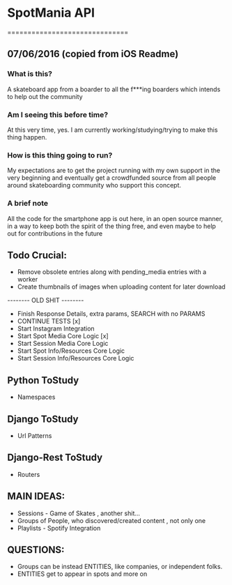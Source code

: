 # SpotMania API
==============================


## 07/06/2016 (copied from iOS Readme)

### What is this?
A skateboard app from a boarder to all the f***ing boarders which intends to help out the community

### Am I seeing this before time?
At this very time, yes. I am currently working/studying/trying to make this thing happen.

### How is this thing going to run?
My expectations are to get the project running with my own support in the very beginning and eventually get a crowdfunded source from all people around skateboarding community who support this concept.

### A brief note
All the code for the smartphone app is out here, in an open source manner, in a way to keep both the spirit of the thing free, and even maybe to help out for contributions in the future






## Todo Crucial:


* Remove obsolete entries along with pending_media entries with a worker
* Create thumbnails of images when uploading content for later download

-------- OLD SHIT --------
* Finish Response Details, extra params, SEARCH with no PARAMS
* CONTINUE TESTS [x]
* Start Instagram Integration
* Start Spot Media Core Logic [x]
* Start Session Media Core Logic
* Start Spot Info/Resources Core Logic
* Start Session Info/Resources Core Logic

## Python ToStudy

* Namespaces

## Django ToStudy

* Url Patterns

## Django-Rest ToStudy

* Routers

## MAIN IDEAS:

* Sessions - Game of Skates , another shit...
* Groups of People, who discovered/created content , not only one
* Playlists - Spotify Integration 

## QUESTIONS:

* Groups can be instead ENTITIES, like companies, or independent folks.
* ENTITIES get to appear in spots and more on
